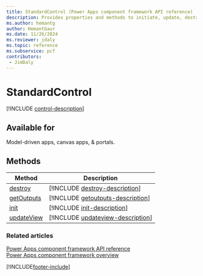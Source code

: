 ```yaml
---
title: StandardControl (Power Apps component framework API reference) | MicrosoftDocs
description: Provides properties and methods to initiate, update, destroy and perform various actions to build a component.
ms.author: hemantg
author: HemantGaur
ms.date: 11/26/2024
ms.reviewer: jdaly
ms.topic: reference
ms.subservice: pcf
contributors:
 - JimDaly
---
```


# StandardControl

[!INCLUDE [control-description](includes/control-description.md)]

## Available for 

Model-driven apps, canvas apps, & portals.

## Methods

|Method | Description | 
| ------------- |-------------|
|[destroy](control/destroy.md)|[!INCLUDE [destroy-description](control/includes/destroy-description.md)]| 
|[getOutputs](control/getoutputs.md)|[!INCLUDE [getoutputs-description](control/includes/getoutputs-description.md)]|
|[init](control/init.md)|[!INCLUDE [init-description](control/includes/init-description.md)]|
|[updateView](control/updateview.md)|[!INCLUDE [updateview-description](control/includes/updateview-description.md)]|

### Related articles

[Power Apps component framework API reference](../reference/index.md)<br/>
[Power Apps component framework overview](../overview.md)

[!INCLUDE[footer-include](../../../includes/footer-banner.md)]

